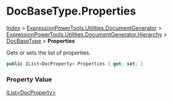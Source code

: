 ﻿# DocBaseType.Properties

[Index](../index.md) > [ExpressionPowerTools.Utilities.DocumentGenerator](ExpressionPowerTools.Utilities.DocumentGenerator.a.md) > [ExpressionPowerTools.Utilities.DocumentGenerator.Hierarchy](ExpressionPowerTools.Utilities.DocumentGenerator.Hierarchy.n.md) > [DocBaseType](ExpressionPowerTools.Utilities.DocumentGenerator.Hierarchy.DocBaseType.cs.md) > **Properties**

Gets or sets the list of properties.

```csharp
public IList<DocProperty> Properties { get; set; }
```

### Property Value

 [IList&lt;DocProperty>](https://docs.microsoft.com/dotnet/api/system.collections.generic.ilist-1) 

